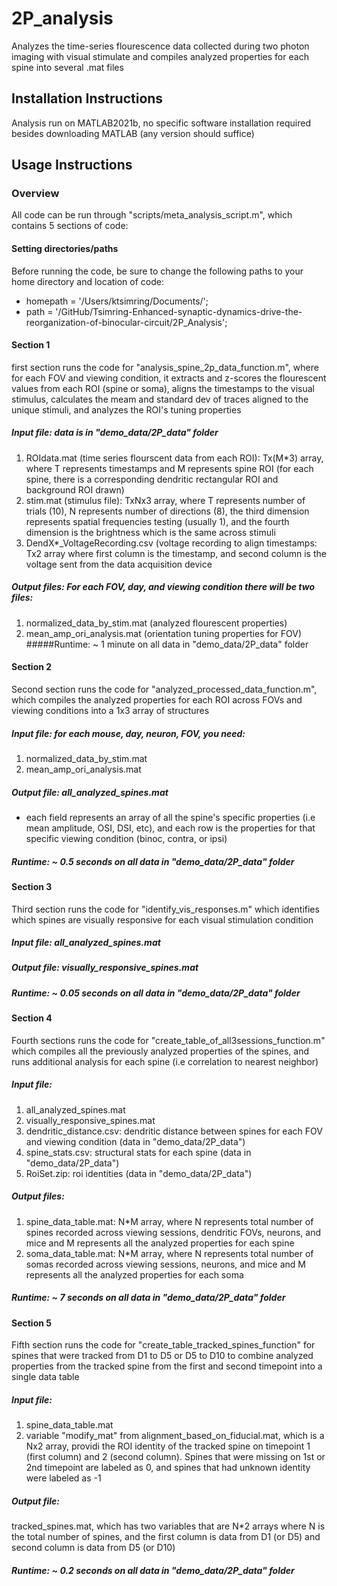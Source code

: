 # 2P_analysis

Analyzes the time-series flourescence data collected during two photon imaging with visual stimulate and compiles analyzed properties for each spine into several .mat files
## Installation Instructions
Analysis run on MATLAB2021b, no specific software installation required besides downloading MATLAB (any version should suffice)
## Usage Instructions

### Overview
All code can be run through "scripts/meta_analysis_script.m", which contains 5 sections of code:

#### Setting directories/paths
Before running the code, be sure to change the following paths to your home directory and location of code: 
- homepath = '/Users/ktsimring/Documents/';
- path = '/GitHub/Tsimring-Enhanced-synaptic-dynamics-drive-the-reorganization-of-binocular-circuit/2P_Analysis';


#### Section 1
 first section runs the code for "analysis_spine_2p_data_function.m", where for each FOV and viewing condition, it extracts and z-scores the flourescent values from each ROI (spine or soma), aligns the timestamps to the visual stimulus, calculates the meam and standard dev of traces aligned to the unique stimuli, and analyzes the ROI's tuning properties
##### Input file: data is in "demo_data/2P_data" folder 
1. ROIdata.mat (time series flourscent data from each ROI): Tx(M*3) array, where T represents timestamps and M represents spine ROI (for each spine, there is a corresponding dendritic rectangular ROI and background ROI drawn)
2. stim.mat (stimulus file): TxNx3 array, where T represents number of trials (10), N represents number of directions (8), the third dimension represents spatial frequencies testing (usually 1), and the fourth dimension is the brightness which is the same across stimuli
3. DendX*_VoltageRecording.csv (voltage recording to align timestamps: Tx2 array where first column is the timestamp, and second column is the voltage sent from the data acquisition device 
##### Output files: For each FOV, day, and viewing condition there will be two files: 
1. normalized_data_by_stim.mat (analyzed flourescent properties) 
2. mean_amp_ori_analysis.mat (orientation tuning properties for FOV)
#####Runtime: ~ 1 minute on all data in "demo_data/2P_data" folder

#### Section 2
Second section runs the code for "analyzed_processed_data_function.m", which compiles the analyzed properties for each ROI across FOVs and viewing conditions into a 1x3 array of structures
##### Input file: for each mouse, day, neuron, FOV, you need:
1. normalized_data_by_stim.mat
2. mean_amp_ori_analysis.mat
##### Output file: all_analyzed_spines.mat
- each field represents an array of all the spine's specific properties (i.e mean amplitude, OSI, DSI, etc), and each row is the properties for that specific viewing condition (binoc, contra, or ipsi)
##### Runtime: ~ 0.5 seconds on all data in "demo_data/2P_data" folder

#### Section 3
Third section runs the code for "identify_vis_responses.m" which identifies which spines are visually responsive for each visual stimulation condition
##### Input file: all_analyzed_spines.mat
##### Output file: visually_responsive_spines.mat
##### Runtime: ~ 0.05 seconds on all data in "demo_data/2P_data" folder

#### Section 4
Fourth sections runs the code for "create_table_of_all3sessions_function.m" which compiles all the previously analyzed properties of the spines, and runs additional analysis for each spine (i.e correlation to nearest neighbor)
##### Input file: 
1. all_analyzed_spines.mat
2. visually_responsive_spines.mat
3. dendritic_distance.csv: dendritic distance between spines for each FOV and viewing condition (data in "demo_data/2P_data")
4. spine_stats.csv: structural stats for each spine  (data in "demo_data/2P_data")
5. RoiSet.zip: roi identities (data in "demo_data/2P_data")
##### Output files:
1. spine_data_table.mat: N*M array, where N represents total number of spines recorded across viewing sessions, dendritic FOVs, neurons, and mice and M represents all the analyzed properties for each spine
2. soma_data_table.mat: N*M array, where N represents total number of somas recorded across viewing sessions, neurons, and mice and M represents all the analyzed properties for each soma
##### Runtime: ~ 7 seconds on all data in "demo_data/2P_data" folder

#### Section 5
 Fifth section runs the code for "create_table_tracked_spines_function" for spines that were tracked from D1 to D5 or D5 to D10 to combine analyzed properties from the tracked spine from the first and second timepoint into a single data table
##### Input file: 
1. spine_data_table.mat
2. variable "modify_mat" from alignment_based_on_fiducial.mat, which is a Nx2 array, providi the ROI identity of the tracked spine on timepoint 1 (first column) and 2 (second column). Spines that were missing on 1st or 2nd timepoint are labeled as 0, and spines that had unknown identity were labeled as -1
##### Output file: 
tracked_spines.mat, which has two variables that are N*2 arrays where N is the total number of spines, and the first column is data from D1 (or D5) and second column is data from D5 (or D10)
##### Runtime: ~ 0.2 seconds on all data in "demo_data/2P_data" folder
      
        
       
  
